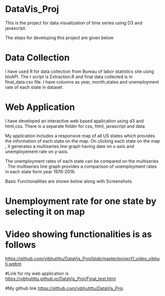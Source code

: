 # DataVis_Proj
This is the project for data visualization of time series using D3 and javascript.

The steps for developing this project are given below

# Data Collection

I have used R for data collection from Bureau of labor statistics site using blsAPI. The r script is Extraction.R and final data collected is in final_data.csv file. I have columns as year, month,states and unemployment rate of each state in dataset.

# Web Application
 
I have developed an interactive web based application using d3 and html,css.
There is a separate folder for css, html, javascript and data

My application includes a responsive map of all US states which provides the information of each state on the map. On clicking each state on the map , it generates a multiseries line graph having date on x-axis and unemployement rate on y-axis. 

The unemployment rates of each state can be compared on the multiseries . The multiseries line graph provides a comparison of unemployment rates in each state form year 1976-2016.

Basic Functionalities are shown below along with Screenshots.

# Unemployment rate for one state by selecting it on map




# Video showing functionalities is as follows
https://github.com/vibhutittu/DataVis_Proj/blob/master/project1_video_vibhuti.webm

#Link for my web application is 
https://vibhutittu.github.io/DataVis_Proj/Final_test.html

#My github link
https://github.com/vibhutittu/DataVis_Proj




